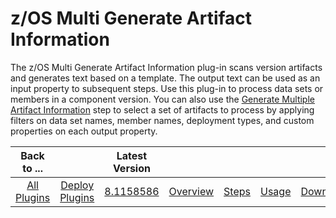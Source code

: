 # z/OS Multi Generate Artifact Information



The z/OS Multi Generate Artifact Information plug-in scans version artifacts and generates text based on a template. 
The output text can be used as an input property to subsequent steps. Use this plug-in to process data sets or members in a component version. You can also use the [Generate Multiple Artifact Information](steps.md#generate-multiple-artifact-information) step to select a set of artifacts to process by applying filters on data set names, member names, deployment types, and custom properties on each output property.


|          Back to ...          |                                |                                                                                 Latest Version                                                                                  |                         |                   |                   |                           |
|:-----------------------------:|:------------------------------:|:-------------------------------------------------------------------------------------------------------------------------------------------------------------------------------:|:-----------------------:|:-----------------:|:-----------------:|:-------------------------:|
| [All Plugins](../../index.md) | [Deploy Plugins](../README.md) | [8.1158586](https://raw.githubusercontent.com/UrbanCode/IBM-UCD-PLUGINS/main/files/zos-multi-generate-artifact-info/ucd-plugins-zos-multi-generate-artifact-info-8.1158586.zip) | [Overview](overview.md) | [Steps](steps.md) | [Usage](usage.md) | [Downloads](downloads.md) |
